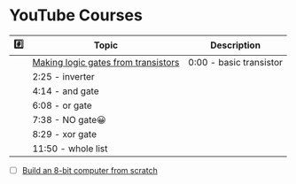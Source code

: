 # YouTube Courses

| :hash: | Topic | Description |
|-|-|-|
| | [Making logic gates from transistors](https://www.youtube.com/watch?v=sTu3LwpF6XI) | 0:00 - basic transistor |
| | 2:25 - inverter |
| | 4:14 - and gate |
| | 6:08 - or gate |
| | 7:38 - NO gate😀 |
| | 8:29 - xor gate |
| | 11:50 - whole list |



- [ ] [Build an 8-bit computer from scratch](https://eater.net/8bit)

